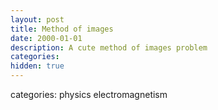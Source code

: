 ```yaml
---
layout: post
title: Method of images
date: 2000-01-01
description: A cute method of images problem
categories:
hidden: true
---
```

categories: physics electromagnetism

